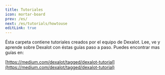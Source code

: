```yaml
---
title: Tutoriales
icon: mortar-board
prev: /es/
next: /es/tutorials/howtouse
editLink: true
---
```


Ésta carpeta contiene tutoriales creados por el equipo de Dexalot. Lee, ve y aprende sobre Dexalot con éstas guías paso a paso. Puedes encontrar mas guías en:

[https://medium.com/dexalot/tagged/dexalot-tutorial](https://medium.com/dexalot/tagged/dexalot-tutorial)
